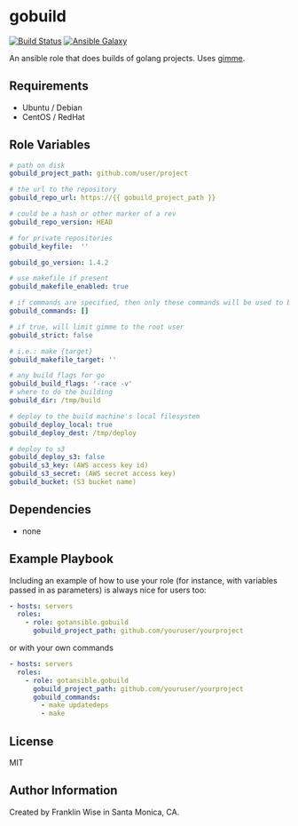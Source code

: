 gobuild
=========

[![Build Status](https://travis-ci.org/gotansible/gobuild.svg?branch=0.1.1)](https://travis-ci.org/gotansible/gobuild)
[![Ansible Galaxy](http://img.shields.io/badge/galaxy-gotansible.gobuild-blue.svg?style=flat)](https://galaxy.ansible.com/list#/roles/3845)

An ansible role that does builds of golang projects. Uses [gimme](https://github.com/meatballhat/gimme).

Requirements
------------

* Ubuntu / Debian
* CentOS / RedHat

Role Variables
--------------

```yaml
# path on disk
gobuild_project_path: github.com/user/project

# the url to the repository
gobuild_repo_url: https://{{ gobuild_project_path }}

# could be a hash or other marker of a rev
gobuild_repo_version: HEAD

# for private repositories
gobuild_keyfile:  ''

gobuild_go_version: 1.4.2

# use makefile if present
gobuild_makefile_enabled: true

# if commands are specified, then only these commands will be used to build
gobuild_commands: []

# if true, will limit gimme to the root user
gobuild_strict: false

# i.e.: make {target}
gobuild_makefile_target: ''

# any build flags for go
gobuild_build_flags: '-race -v'
# where to do the building
gobuild_dir: /tmp/build

# deploy to the build machine's local filesystem
gobuild_deploy_local: true
gobuild_deploy_dest: /tmp/deploy

# deploy to s3
gobuild_deploy_s3: false
gobuild_s3_key: (AWS access key id)
gobuild_s3_secret: (AWS secret access key)
gobuild_bucket: (S3 bucket name)

```

Dependencies
------------

* none

Example Playbook
----------------

Including an example of how to use your role (for instance, with variables passed in as parameters) is always nice for users too:

```yaml
- hosts: servers
  roles:
    - role: gotansible.gobuild
	  gobuild_project_path: github.com/youruser/yourproject
```


or with your own commands

```yaml
- hosts: servers
  roles:
    - role: gotansible.gobuild
	  gobuild_project_path: github.com/youruser/yourproject
	  gobuild_commands:
		- make updatedeps
		- make
```


License
-------

MIT

Author Information
------------------

Created by Franklin Wise in Santa Monica, CA.


